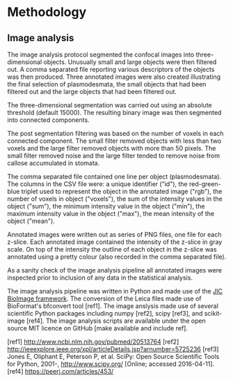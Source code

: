# Methodology

## Image analysis

The image analysis protocol segmented the confocal images into
three-dimensional objects. Unusually small and large objects were then filtered
out. A comma separated file reporting various descriptors of the objects was
then produced. Three annotated images were also created illustrating the final
selection of plasmodesmata, the small objects that had been filtered out and
the large objects that had been filtered out.

The three-dimensional segmentation was carried out using an absolute threshold
(default 15000). The resulting binary image was then segmented into connected
components.

The post segmentation filtering was based on the number of voxels in each
connected component. The small filter removed objects with less than two voxels
and the large filter removed objects with more than 50 pixels. The small filter
removed noise and the large filter tended to remove noise from callose
accumulated in stomata.

The comma separated file contained one line per object (plasmodesmata). The
columns in the CSV file were: a unique identifier ("id"), the red-green-blue
triplet used to represent the object in the annotated image ("rgb"), the number
of voxels in object ("voxels"), the sum of the intensity values in the object
("sum"), the minimum intensity value in the object ("min"), the maximum
intensity value in the object ("max"), the mean intensity of the object
("mean").

Annotated images were written out as series of PNG files, one file for each
z-slice. Each annotated image contained the intensity of the z-slice in gray
scale. On top of the intensity the outline of each object in the z-slice was
annotated using a pretty colour (also recorded in the comma separated file).

As a sanity check of the image analysis pipeline all annotated images were
inspected prior to inclusion of any data in the statistical analysis.

The image analysis pipeline was written in Python and made use of the [JIC
BioImage framework](https://github.com/JIC-CSB/jicbioimage). The conversion of
the Leica files made use of BioFormat's bfconvert tool [ref1]. The image
anslysis made use of several scientific Python packages including numpy [ref2],
scipy [ref3], and scikit-image [ref4].  The image analysis scripts are
available under the open source MIT licence on GitHub [make available and
include ref].

[ref1] http://www.ncbi.nlm.nih.gov/pubmed/20513764
[ref2] http://ieeexplore.ieee.org/xpl/articleDetails.jsp?arnumber=5725236
[ref3] Jones E, Oliphant E, Peterson P, et al. SciPy: Open Source Scientific Tools for Python, 2001-, http://www.scipy.org/ [Online; accessed 2016-04-11].
[ref4] https://peerj.com/articles/453/
